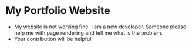 My Portfolio Website
=======
- My website is not working fine. I am a new developer. Someone please help me with page rendering and tell me what is the problem.
- Your contribution will be helpful.

